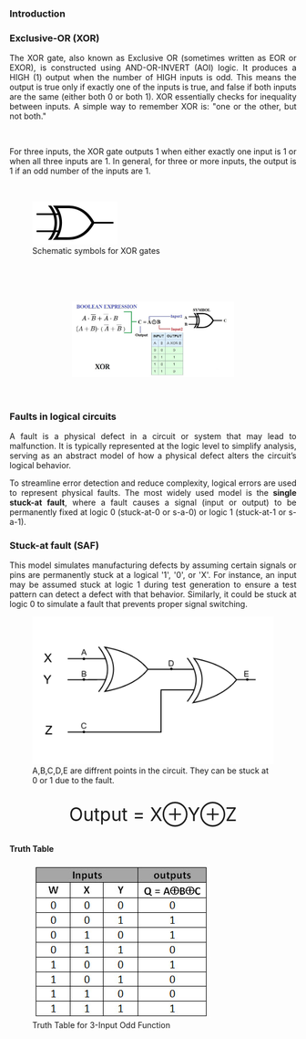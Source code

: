 ### Introduction

### Exclusive-OR (XOR) 
<p style="text-align:justify;">The XOR gate, also known as Exclusive OR (sometimes written as EOR or EXOR), is constructed using AND-OR-INVERT (AOI) logic. It produces a HIGH (1) output when the number of HIGH inputs is odd. This means the output is true only if exactly one of the inputs is true, and false if both inputs are the same (either both 0 or both 1). XOR essentially checks for inequality between inputs. A simple way to remember XOR is: "one or the other, but not both."</p><br>

<p style="text-align:justify;">For three inputs, the XOR gate outputs 1 when either exactly one input is 1 or when all three inputs are 1. In general, for three or more inputs, the output is 1 if an odd number of the inputs are 1.</p>
<br>

<figure>
    <img src="./images/image4.png" alt="schematic symbols for XOR gates">
    <figcaption>Schematic symbols for XOR gates</figcaption>
</figure></br></br></br>

<figure style="text-align: center; margin: 1rem;">
    <img src="./images/image1.jpg" style="width:60%; max-width: 600px; " alt="">
</figure>

<br>

### Faults in logical circuits
            
<p style="text-align:justify;"> A fault is a physical defect in a circuit or system that may lead to malfunction. It is typically represented at the logic level to simplify analysis, serving as an abstract model of how a physical defect alters the circuit’s logical behavior.</p>

<p style="text-align:justify;">To streamline error detection and reduce complexity, logical errors are used to represent physical faults. The most widely used model is the <strong>single stuck-at fault</strong>, where a fault causes a signal (input or output) to be permanently fixed at logic 0 (stuck-at-0 or s-a-0) or logic 1 (stuck-at-1 or s-a-1).</p>
            
### Stuck-at fault (SAF) 
<p style="text-align:justify;">This model simulates manufacturing defects by assuming certain signals or pins are permanently stuck at a logical '1', '0', or 'X'. For instance, an input may be assumed stuck at logic 1 during test generation to ensure a test pattern can detect a defect with that behavior. Similarly, it could be stuck at logic 0 to simulate a fault that prevents proper signal switching.</p>

<figure>
    <img src="./images/circuit1.png" alt=" SAF">
    <figcaption>A,B,C,D,E are diffrent points in the circuit. They can be stuck at 0 or 1 due to the fault.
    </figcaption>
</figure>
<p style="text-align: center;font-size: 2rem; margin: 2rem;">
    Output = X⊕Y⊕Z
</p>
            
#### Truth Table           
<figure style="margin-bottom: 2rem;">
    <img src="./images/tt0.jpg" alt="Truth Table">
    <figcaption>Truth Table for 3-Input Odd Function</figcaption>
</figure>
